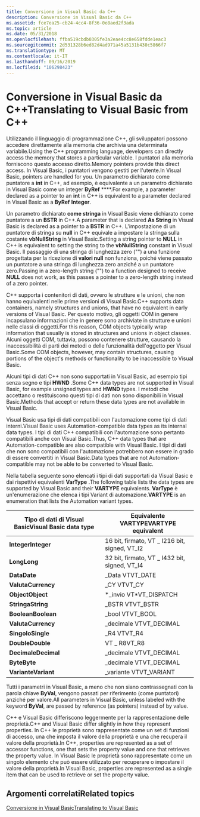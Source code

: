 ```yaml
---
title: Conversione in Visual Basic da C++
description: Conversione in Visual Basic da C++
ms.assetid: fce7ea25-cb24-4cc4-8f36-0e8aed2f3ada
ms.topic: article
ms.date: 05/31/2018
ms.openlocfilehash: ffba519cbdb0305fe3a2eae4cc8e658fdde1eac3
ms.sourcegitcommit: 2d531328b6ed82d4ad971a45a5131b430c5866f7
ms.translationtype: MT
ms.contentlocale: it-IT
ms.lasthandoff: 09/16/2019
ms.locfileid: "106298423"
---
```

# <a name="translating-to-visual-basic-from-c"></a><span data-ttu-id="2b15d-103">Conversione in Visual Basic da C++</span><span class="sxs-lookup"><span data-stu-id="2b15d-103">Translating to Visual Basic from C++</span></span>

<span data-ttu-id="2b15d-104">Utilizzando il linguaggio di programmazione C++, gli sviluppatori possono accedere direttamente alla memoria che archivia una determinata variabile.</span><span class="sxs-lookup"><span data-stu-id="2b15d-104">Using the C++ programming language, developers can directly access the memory that stores a particular variable.</span></span> <span data-ttu-id="2b15d-105">I puntatori alla memoria forniscono questo accesso diretto.</span><span class="sxs-lookup"><span data-stu-id="2b15d-105">Memory pointers provide this direct access.</span></span> <span data-ttu-id="2b15d-106">In Visual Basic, i puntatori vengono gestiti per l'utente.</span><span class="sxs-lookup"><span data-stu-id="2b15d-106">In Visual Basic, pointers are handled for you.</span></span> <span data-ttu-id="2b15d-107">Un parametro dichiarato come puntatore a **int** in C++, ad esempio, è equivalente a un parametro dichiarato in Visual Basic come un integer **ByRef** \*\*\*\*.</span><span class="sxs-lookup"><span data-stu-id="2b15d-107">For example, a parameter declared as a pointer to an **int** in C++ is equivalent to a parameter declared in Visual Basic as a **ByRef** **Integer**.</span></span>

<span data-ttu-id="2b15d-108">Un parametro dichiarato **come stringa** in Visual Basic viene dichiarato come puntatore a un **BSTR** in C++.</span><span class="sxs-lookup"><span data-stu-id="2b15d-108">A parameter that is declared **As String** in Visual Basic is declared as a pointer to a **BSTR** in C++.</span></span> <span data-ttu-id="2b15d-109">L'impostazione di un puntatore di stringa su **null** in C++ equivale a impostare la stringa sulla costante **vbNullString** in Visual Basic.</span><span class="sxs-lookup"><span data-stu-id="2b15d-109">Setting a string pointer to **NULL** in C++ is equivalent to setting the string to the **vbNullString** constant in Visual Basic.</span></span> <span data-ttu-id="2b15d-110">Il passaggio di una stringa di lunghezza zero ("") a una funzione progettata per la ricezione di **valori null** non funziona, poiché viene passato un puntatore a una stringa di lunghezza zero anziché a un puntatore zero.</span><span class="sxs-lookup"><span data-stu-id="2b15d-110">Passing in a zero-length string ("") to a function designed to receive **NULL** does not work, as this passes a pointer to a zero-length string instead of a zero pointer.</span></span>

<span data-ttu-id="2b15d-111">C++ supporta i contenitori di dati, ovvero le strutture e le unioni, che non hanno equivalenti nelle prime versioni di Visual Basic.</span><span class="sxs-lookup"><span data-stu-id="2b15d-111">C++ supports data containers, namely structures and unions, that have no equivalent in early versions of Visual Basic.</span></span> <span data-ttu-id="2b15d-112">Per questo motivo, gli oggetti COM in genere incapsulano informazioni che in genere sono archiviate in strutture e unioni nelle classi di oggetti.</span><span class="sxs-lookup"><span data-stu-id="2b15d-112">For this reason, COM objects typically wrap information that usually is stored in structures and unions in object classes.</span></span> <span data-ttu-id="2b15d-113">Alcuni oggetti COM, tuttavia, possono contenere strutture, causando la inaccessibilità di parti dei metodi o delle funzionalità dell'oggetto per Visual Basic.</span><span class="sxs-lookup"><span data-stu-id="2b15d-113">Some COM objects, however, may contain structures, causing portions of the object's methods or functionality to be inaccessible to Visual Basic.</span></span>

<span data-ttu-id="2b15d-114">Alcuni tipi di dati C++ non sono supportati in Visual Basic, ad esempio tipi senza segno e tipi **HWND** .</span><span class="sxs-lookup"><span data-stu-id="2b15d-114">Some C++ data types are not supported in Visual Basic, for example unsigned types and **HWND** types.</span></span> <span data-ttu-id="2b15d-115">I metodi che accettano o restituiscono questi tipi di dati non sono disponibili in Visual Basic.</span><span class="sxs-lookup"><span data-stu-id="2b15d-115">Methods that accept or return these data types are not available in Visual Basic.</span></span>

<span data-ttu-id="2b15d-116">Visual Basic usa tipi di dati compatibili con l'automazione come tipi di dati interni.</span><span class="sxs-lookup"><span data-stu-id="2b15d-116">Visual Basic uses Automation-compatible data types as its internal data types.</span></span> <span data-ttu-id="2b15d-117">I tipi di dati C++ compatibili con l'automazione sono pertanto compatibili anche con Visual Basic.</span><span class="sxs-lookup"><span data-stu-id="2b15d-117">Thus, C++ data types that are Automation-compatible are also compatible with Visual Basic.</span></span> <span data-ttu-id="2b15d-118">I tipi di dati che non sono compatibili con l'automazione potrebbero non essere in grado di essere convertiti in Visual Basic.</span><span class="sxs-lookup"><span data-stu-id="2b15d-118">Data types that are not Automation-compatible may not be able to be converted to Visual Basic.</span></span>

<span data-ttu-id="2b15d-119">Nella tabella seguente sono elencati i tipi di dati supportati da Visual Basic e dai rispettivi equivalenti **VarType** .</span><span class="sxs-lookup"><span data-stu-id="2b15d-119">The following table lists the data types are supported by Visual Basic and their **VARTYPE** equivalents.</span></span> <span data-ttu-id="2b15d-120">**VarType** è un'enumerazione che elenca i tipi Variant di automazione.</span><span class="sxs-lookup"><span data-stu-id="2b15d-120">**VARTYPE** is an enumeration that lists the Automation variant types.</span></span>



| <span data-ttu-id="2b15d-121">Tipo di dati di Visual Basic</span><span class="sxs-lookup"><span data-stu-id="2b15d-121">Visual Basic data type</span></span>  | <span data-ttu-id="2b15d-122">Equivalente VARTYPE</span><span class="sxs-lookup"><span data-stu-id="2b15d-122">VARTYPE equivalent</span></span>                |
|-------------------------|-----------------------------------|
| <span data-ttu-id="2b15d-123">**Integer**</span><span class="sxs-lookup"><span data-stu-id="2b15d-123">**Integer**</span></span><br/>  | <span data-ttu-id="2b15d-124">16 bit, firmato, VT \_ I2</span><span class="sxs-lookup"><span data-stu-id="2b15d-124">16 bit, signed, VT\_I2</span></span><br/> |
| <span data-ttu-id="2b15d-125">**Long**</span><span class="sxs-lookup"><span data-stu-id="2b15d-125">**Long**</span></span><br/>     | <span data-ttu-id="2b15d-126">32 bit, firmato, VT \_ I4</span><span class="sxs-lookup"><span data-stu-id="2b15d-126">32 bit, signed, VT\_I4</span></span><br/> |
| <span data-ttu-id="2b15d-127">**Data**</span><span class="sxs-lookup"><span data-stu-id="2b15d-127">**Date**</span></span><br/>     | <span data-ttu-id="2b15d-128">\_Data VT</span><span class="sxs-lookup"><span data-stu-id="2b15d-128">VT\_DATE</span></span><br/>               |
| <span data-ttu-id="2b15d-129">**Valuta**</span><span class="sxs-lookup"><span data-stu-id="2b15d-129">**Currency**</span></span><br/> | <span data-ttu-id="2b15d-130">\_CY VT</span><span class="sxs-lookup"><span data-stu-id="2b15d-130">VT\_CY</span></span><br/>                 |
| <span data-ttu-id="2b15d-131">**Object**</span><span class="sxs-lookup"><span data-stu-id="2b15d-131">**Object**</span></span><br/>   | <span data-ttu-id="2b15d-132">\*\_invio VT</span><span class="sxs-lookup"><span data-stu-id="2b15d-132">\*VT\_DISPATCH</span></span><br/>         |
| <span data-ttu-id="2b15d-133">**Stringa**</span><span class="sxs-lookup"><span data-stu-id="2b15d-133">**String**</span></span><br/>   | <span data-ttu-id="2b15d-134">\_BSTR VT</span><span class="sxs-lookup"><span data-stu-id="2b15d-134">VT\_BSTR</span></span><br/>               |
| <span data-ttu-id="2b15d-135">**Boolean**</span><span class="sxs-lookup"><span data-stu-id="2b15d-135">**Boolean**</span></span><br/>  | <span data-ttu-id="2b15d-136">\_bool VT</span><span class="sxs-lookup"><span data-stu-id="2b15d-136">VT\_BOOL</span></span><br/>               |
| <span data-ttu-id="2b15d-137">**Valuta**</span><span class="sxs-lookup"><span data-stu-id="2b15d-137">**Currency**</span></span><br/> | <span data-ttu-id="2b15d-138">\_decimale VT</span><span class="sxs-lookup"><span data-stu-id="2b15d-138">VT\_DECIMAL</span></span><br/>            |
| <span data-ttu-id="2b15d-139">**Singolo**</span><span class="sxs-lookup"><span data-stu-id="2b15d-139">**Single**</span></span><br/>   | <span data-ttu-id="2b15d-140">\_R4 VT</span><span class="sxs-lookup"><span data-stu-id="2b15d-140">VT\_R4</span></span><br/>                 |
| <span data-ttu-id="2b15d-141">**Double**</span><span class="sxs-lookup"><span data-stu-id="2b15d-141">**Double**</span></span><br/>   | <span data-ttu-id="2b15d-142">VT \_ R8</span><span class="sxs-lookup"><span data-stu-id="2b15d-142">VT\_R8</span></span><br/>                 |
| <span data-ttu-id="2b15d-143">**Decimale**</span><span class="sxs-lookup"><span data-stu-id="2b15d-143">**Decimal**</span></span><br/>  | <span data-ttu-id="2b15d-144">\_decimale VT</span><span class="sxs-lookup"><span data-stu-id="2b15d-144">VT\_DECIMAL</span></span><br/>            |
| <span data-ttu-id="2b15d-145">**Byte**</span><span class="sxs-lookup"><span data-stu-id="2b15d-145">**Byte**</span></span><br/>     | <span data-ttu-id="2b15d-146">\_decimale VT</span><span class="sxs-lookup"><span data-stu-id="2b15d-146">VT\_DECIMAL</span></span><br/>            |
| <span data-ttu-id="2b15d-147">**Variante**</span><span class="sxs-lookup"><span data-stu-id="2b15d-147">**Variant**</span></span><br/>  | <span data-ttu-id="2b15d-148">\_variante VT</span><span class="sxs-lookup"><span data-stu-id="2b15d-148">VT\_VARIANT</span></span><br/>            |



 

<span data-ttu-id="2b15d-149">Tutti i parametri in Visual Basic, a meno che non siano contrassegnati con la parola chiave **ByVal**, vengono passati per riferimento (come puntatori) anziché per valore.</span><span class="sxs-lookup"><span data-stu-id="2b15d-149">All parameters in Visual Basic, unless labeled with the keyword **ByVal**, are passed by reference (as pointers) instead of by value.</span></span>

<span data-ttu-id="2b15d-150">C++ e Visual Basic differiscono leggermente per la rappresentazione delle proprietà.</span><span class="sxs-lookup"><span data-stu-id="2b15d-150">C++ and Visual Basic differ slightly in how they represent properties.</span></span> <span data-ttu-id="2b15d-151">In C++ le proprietà sono rappresentate come un set di funzioni di accesso, una che imposta il valore della proprietà e una che recupera il valore della proprietà.</span><span class="sxs-lookup"><span data-stu-id="2b15d-151">In C++, properties are represented as a set of accessor functions, one that sets the property value and one that retrieves the property value.</span></span> <span data-ttu-id="2b15d-152">In Visual Basic le proprietà sono rappresentate come un singolo elemento che può essere utilizzato per recuperare o impostare il valore della proprietà.</span><span class="sxs-lookup"><span data-stu-id="2b15d-152">In Visual Basic, properties are represented as a single item that can be used to retrieve or set the property value.</span></span>

## <a name="related-topics"></a><span data-ttu-id="2b15d-153">Argomenti correlati</span><span class="sxs-lookup"><span data-stu-id="2b15d-153">Related topics</span></span>

<dl> <dt>

[<span data-ttu-id="2b15d-154">Conversione in Visual Basic</span><span class="sxs-lookup"><span data-stu-id="2b15d-154">Translating to Visual Basic</span></span>](translating-to-visual-basic.md)
</dt> </dl>

 

 





